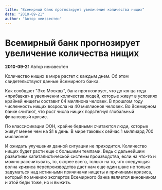```yaml
---
title: "Всемирный банк прогнозирует увеличение количества нищих"
date: "2010-09-21"
author: "Автор неизвестен"
---
```


# Всемирный банк прогнозирует увеличение количества нищих

**2010-09-21** Автор неизвестен

Количество нищих в мире растет с каждым днем. Об этом свидетельствуют данные Всемирного банка.

Как сообщает "Эхо Москвы", банк прогнозирует, что до конца года «прибавка» в увеличении количества людей, которые живут в условиях крайней нищеты составит 64 миллиона человек. В прошлом году численность нищих возросла на 40 миллионов человек. Во Всемирном банке считают, что рост числа нищих подстегнул глобальный финансовый кризис.

По классификации ООН, крайне бедными считаются люди, которые живут менее чем на $1 в день. В мире таковых сейчас 1 миллиард 700 миллионов.

И ожидать улучшения данной ситуации не приходится. Количество нищих будет расти еще с большими темпами. Ведь с дальнейшим развитием капиталистической системы производства, если на что-то и можно рассчитывать, то, скорее всего, только на то, что следующая волна кризиса перепроизводства даст нам еще один шанс не только задуматься над истинными причинами нищеты и причинами кризиса, который по мнению экспертов Всемирного банка является виновником и этой беды тоже, но и выжить.